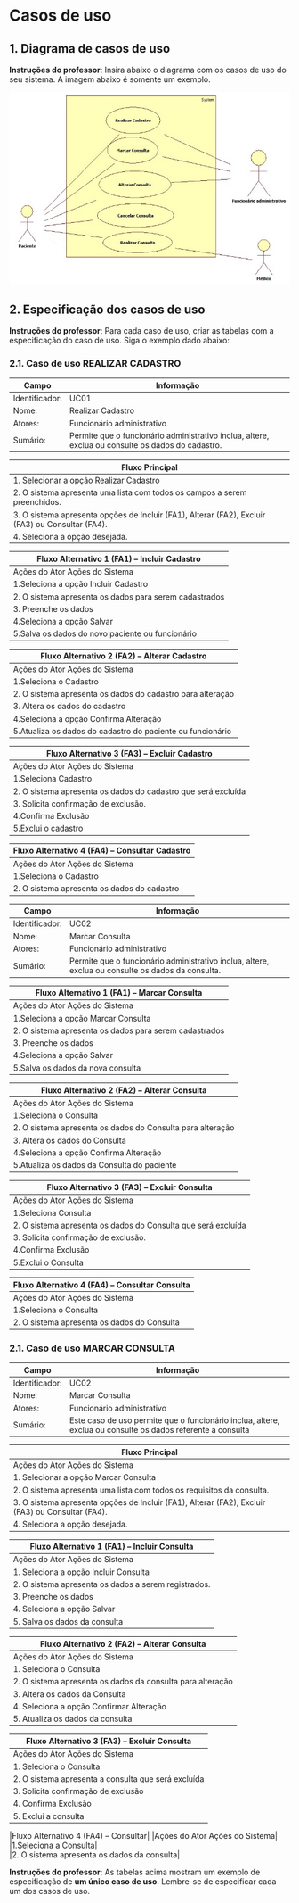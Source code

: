 # Casos de uso

## 1. Diagrama de casos de uso

**Instruções do professor**: Insira abaixo o diagrama com os casos de uso do seu sistema. A imagem abaixo é somente um exemplo.

![Exemplo de diagrama dos casos de uso](casoDeUsoClinica.PNG)

## 2. Especificação dos casos de uso

**Instruções do professor**: Para cada caso de uso, criar as tabelas com a especificação do caso de uso. Siga o exemplo dado abaixo:

### 2.1. Caso de uso **REALIZAR CADASTRO**

| Campo          | Informação        |
|---|---|
| Identificador: | UC01              |
| Nome:          | Realizar Cadastro |
| Atores:        | Funcionário administrativo |
| Sumário:       | Permite que o funcionário administrativo inclua, altere, exclua ou consulte os dados do cadastro. |

| Fluxo Principal |
|---|
|1.	Selecionar a opção Realizar Cadastro|	
|2.	O sistema apresenta uma lista com todos os campos a serem preenchidos.|
|3.	O sistema apresenta opções de Incluir (FA1), Alterar (FA2), Excluir (FA3) ou Consultar (FA4).|
|4.	Seleciona a opção desejada.|	

|Fluxo Alternativo 1 (FA1) – Incluir Cadastro|
|---|
|Ações do Ator	Ações do Sistema|
|1.Seleciona a opção Incluir Cadastro| 	
|2. O sistema apresenta os dados para serem cadastrados| 
|3.  Preenche os dados| 	
|4.Seleciona a opção Salvar|	
|5.Salva os dados do novo paciente ou funcionário| 

|Fluxo Alternativo 2 (FA2) – Alterar Cadastro|
|---|
|Ações do Ator	Ações do Sistema|
|1.Seleciona o Cadastro|	
|2. O sistema apresenta os dados do cadastro para alteração| 
|3.  Altera os dados do cadastro|	
|4.Seleciona a opção Confirma Alteração|	
|5.Atualiza os dados do cadastro do paciente ou funcionário|

|Fluxo Alternativo 3 (FA3) – Excluir Cadastro|
|---|
|Ações do Ator	Ações do Sistema|
|1.Seleciona Cadastro 	|
|2. O sistema apresenta os dados do cadastro que será excluída|
|3. Solicita confirmação de exclusão.|
|4.Confirma Exclusão	|
|5.Exclui o cadastro|

|Fluxo Alternativo 4 (FA4) – Consultar Cadastro|
|---|
|Ações do Ator	Ações do Sistema|
|1.Seleciona o Cadastro 	|
|2. O sistema apresenta os dados do cadastro|

| Campo          | Informação        |
|---|---|
| Identificador: | UC02              |
| Nome:          | Marcar Consulta |
| Atores:        | Funcionário administrativo |
| Sumário:       | Permite que o funcionário administrativo inclua, altere, exclua ou consulte os dados da consulta. |

|Fluxo Alternativo 1 (FA1) – Marcar Consulta|
|---|
|Ações do Ator	Ações do Sistema|
|1.Seleciona a opção Marcar Consulta| 	
|2. O sistema apresenta os dados para serem cadastrados| 
|3.  Preenche os dados| 	
|4.Seleciona a opção Salvar|	
|5.Salva os dados da nova consulta| 

|Fluxo Alternativo 2 (FA2) – Alterar Consulta|
|---|
|Ações do Ator	Ações do Sistema|
|1.Seleciona o Consulta|	
|2. O sistema apresenta os dados do Consulta para alteração| 
|3.  Altera os dados do Consulta|	
|4.Seleciona a opção Confirma Alteração|	
|5.Atualiza os dados da Consulta do paciente |

|Fluxo Alternativo 3 (FA3) – Excluir Consulta|
|---|
|Ações do Ator	Ações do Sistema|
|1.Seleciona Consulta 	|
|2. O sistema apresenta os dados do Consulta que será excluída|
|3. Solicita confirmação de exclusão.|
|4.Confirma Exclusão	|
|5.Exclui o Consulta|

|Fluxo Alternativo 4 (FA4) – Consultar Consulta|
|---|
|Ações do Ator	Ações do Sistema|
|1.Seleciona o Consulta 	|
|2. O sistema apresenta os dados do Consulta|

### 2.1. Caso de uso **MARCAR CONSULTA**

| Campo          | Informação        |
|---|---|
| Identificador: | UC02              |
| Nome:          | Marcar Consulta |
| Atores:        | Funcionário administrativo |
| Sumário:       | Este caso de uso permite que o funcionário inclua, altere, exclua ou consulte os dados referente a consulta|

|Fluxo Principal|
|---|
|Ações do Ator	Ações do Sistema|
|1. Selecionar a opção Marcar Consulta|	
|2. O sistema apresenta uma lista com todos os requisitos da consulta.|
|3. O sistema apresenta opções de Incluir (FA1), Alterar (FA2), Excluir (FA3) ou Consultar (FA4).|
|4. Seleciona a opção desejada.	|

|Fluxo Alternativo 1 (FA1) – Incluir Consulta|
|---|
|Ações do Ator	Ações do Sistema|
|1. Seleciona a opção Incluir Consulta|	
|2. O sistema apresenta os dados a serem registrados.|
|3. Preenche os dados |	
|4. Seleciona a opção Salvar|	
|5. Salva os dados da consulta|

|Fluxo Alternativo 2 (FA2) – Alterar Consulta|
|---|
|Ações do Ator Ações do Sistema|
|1. Seleciona o Consulta|	
|2. O sistema apresenta os dados da consulta para alteração |
|3. Altera os dados da Consulta	|
|4. Seleciona a opção Confirmar Alteração|	
|5. Atualiza os dados da consulta|

|Fluxo Alternativo 3 (FA3) – Excluir Consulta|
|---|
|Ações do Ator Ações do Sistema|
|1. Seleciona o Consulta |	
|2. O sistema apresenta a consulta que será excluída|
|3. Solicita confirmação de exclusão|
|4. Confirma Exclusão	|
|5. Exclui a consulta|

|Fluxo Alternativo 4 (FA4) – Consultar|
|Ações do Ator	Ações do Sistema|
|1.Seleciona a Consulta|	
|2. O sistema apresenta os dados da consulta|






**Instruções do professor**: As tabelas acima mostram um exemplo de especificação de **um único caso de uso**. Lembre-se de especificar cada um dos casos de uso.


